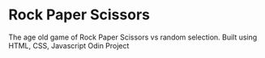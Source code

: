 # Rock Paper Scissors
The age old game of Rock Paper Scissors vs random selection.
Built using HTML, CSS, Javascript
Odin Project